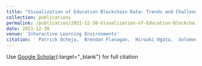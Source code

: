 ```yaml
---
title: "Visualization of Education Blockchain Data: Trends and Challenges"
collection: publications
permalink: /publication/2021-12-30-Visualization-of-Education-Blockchain-Data-Trends-and-Challenges
date: 2021-12-30
venue: 'Interactive Learning Environments'
citation: ' Patrick Ocheja,  Brendan Flanagan,  Hiroaki Ogata,  Solomon Oyelere, &quot;Visualization of Education Blockchain Data: Trends and Challenges.&quot; Interactive Learning Environments, 2021.'
---
```

Use [Google Scholar](https://scholar.google.com/scholar?q=Visualization+of+Education+Blockchain+Data:+Trends+and+Challenges){:target="_blank"} for full citation